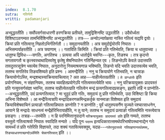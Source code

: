 ```yaml
---
index:  8.1.70
sutra:  गतिर्गतौ
vritti:  padamanjari
---
```


अभ्युद्धरतीति । सर्वोपसर्गसाधारणी हरणक्रिया प्रतीयते, तामुद्विशिनष्टि उद्धरतीति । उदैवोर्ध्वता विशिष्टाऽवगम्यत तामभिर्विशिनष्टि अभ्यद्धरतीति । तत्र---
अन्योऽन्यापेक्षया नास्ति गतित्वं यद्यपि द्वयोः ।
क्रियां प्रति गतित्वात्तु निहतोऽभिर्गतिर्गतौ ।।
समुदानयतीति । अत्र समुदोर्द्वयोरपि निघातः । अभिसम्पर्याहरतीति । अत्र त्रयाणाम् ।।
गताविति किमिति । क्रियां प्रति गतिर्भवति, क्रिया च धातुवाच्या । धातुश्च द्विविधः---सगतिः, अगतिश्च । प्रत्यया अपि धातोर्द्वये भवन्ति---कृतः, तिङश्च । तत्र कृदन्ते सगतावगतौ च कृत्स्वरथाथादिस्वरेषु कृतेषु शेषनिघातेन गतिर्निहन्यत एव । तिङन्तेऽपि केवले उदात्तवति तावदुत्तरसूत्रेण भवत्येव निघातः, अनुदात्तेत्तु नियमाश्रयणान्न भविष्यति, तिङन्ते यदि भवति उदात्तवत्येव भवति, ततश्च सगतिरेव तिङवशिष्यते इति प्रश्नः । आमन्द्रैरिति । ननु च क्रियायोगे गतिभवति, न चात्राङः क्रियायोगोऽस्ति, मन्द्रशब्दस्याक्रियावाचित्वात् ? अत आह---याहीत्येतत्प्रतीति । `ते प्राग्धातोः` इति प्रयोगनियमः, न संज्ञानियमः, ततश्च व्यवहितप्रयोगेऽपि गतित्वमस्त्येवेति भावः । ननु यत्क्रियायुक्ताः प्रादयस्तं प्रति गत्युपसर्गसंज्ञा भवन्ति, ततश्च याहीत्येतत्प्रति गतित्वेन मन्द्रं प्रत्यगतित्वादप्रसङ्गः, इहापि तर्हि न प्राप्नोति---अभ्युद्धरतीति, उदं प्रत्यगतित्वात् ? मा भूदुदं प्रति गतिः, समुदायं तु प्रति गतिर्भवति, उदा विशिष्टा हि क्रिया अभिना विशेष्यते । आ मन्द्रैरित्यत्रापि मन्द्रादिकरणकमिन्द्रकर्तृकं यानमाङा विशेष्यत इति समुदायं क्रियाविशेषवाचिनं प्रत्याङो गतित्वान्निघातः प्राप्नोति ? न प्राप्नोति ; पूर्वं धातुरुपसर्गेण युज्यते पश्चात्साधनेन, आयाने हि मन्द्रादेः साधनत्वं मन्द्रैर्हरिभिरायाहीति, न तु याने; ततश्च न समुदायं प्रत्याङो गतित्वमिति नास्त्येवात्र प्रसङ्गः । तत्राह---तस्येति । न हि परनिमित्तानुपादाने `यत्क्रियायुक्ताः प्रादयस्तं प्रति` इति गम्यते, ततश्च वस्तुतो गतित्वाश्रयो निघातः स्यादिति मन्यते ।
यदि पुनः `पदस्य` इत्यधिकारात्समर्थपरिभाषोपस्थानाद्येन गतेः सामर्थ्यं तं प्रति गतेरिति विज्ञायते, तदा शक्यं गतावित्यवक्तुम्, यदाह---`गतेरनुदात्तत्वे गतिग्रहणानरर्थक्यम्, तिङ्यवधारणाच्छन्दोऽर्थमिति चेन्नागतित्वात्` इति ।।
